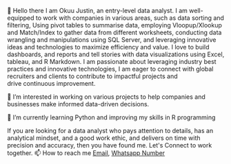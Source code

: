   👋 Hello there
  I am Okuu Justin, an entry-level data analyst.
  I am well-equipped to work with companies in various areas, such as data sorting and filtering, Using pivot tables to summarise data, employing Vloopup/Xlookup and Match/Index to gather    data from different worksheets, conducting data wrangling and manipulations using SQL Server, and leveraging innovative ideas and technologies to maximize efficiency and value.
  I love to build dashboards, and reports and tell stories with data visualizations using Excel, tableau, and R Markdown.
  I am passionate about leveraging industry best practices and innovative technologies, I am eager to connect with global recruiters and clients to contribute to impactful projects and     
  drive continuous improvement.

  👀 I’m interested in working on various projects to help companies and businesses make informed data-driven decisions.
  
  🌱 I’m currently learning Python and improving my skills in R programming

  
  If you are looking for a data analyst who pays attention to details, has an analytical mindset, and a good work ethic, and delivers on time with precision and accuracy, then you have found me.
  Let's Connect to work together.
  📫 How to reach me [Email](chidozieokuu@gamil.com), [Whatsapp Number](+2348034155411)


<!---
okuujustin/okuujustin is a ✨ special ✨ repository because its `README.md` (this file) appears on your GitHub profile.
You can click the Preview link to take a look at your changes.
--->
